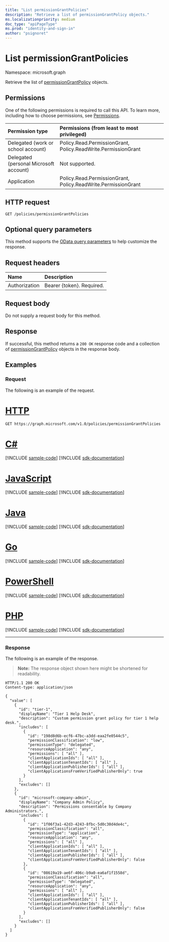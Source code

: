 ```yaml
---
title: "List permissionGrantPolicies"
description: "Retrieve a list of permissionGrantPolicy objects."
ms.localizationpriority: medium
doc_type: "apiPageType"
ms.prod: "identity-and-sign-in"
author: "psignoret"
---
```


# List permissionGrantPolicies

Namespace: microsoft.graph

Retrieve the list of [permissionGrantPolicy](../resources/permissiongrantpolicy.md) objects.

## Permissions

One of the following permissions is required to call this API. To learn more, including how to choose permissions, see [Permissions](/graph/permissions-reference).

| Permission type                        | Permissions (from least to most privileged) |
|:---------------------------------------|:--------------------------------------------|
| Delegated (work or school account)     | Policy.Read.PermissionGrant, Policy.ReadWrite.PermissionGrant |
| Delegated (personal Microsoft account) | Not supported. |
| Application                            | Policy.Read.PermissionGrant, Policy.ReadWrite.PermissionGrant |

## HTTP request

<!-- { "blockType": "ignored" } -->

```http
GET /policies/permissionGrantPolicies
```

## Optional query parameters

This method supports the [OData query parameters](/graph/query-parameters) to help customize the response.

## Request headers

| Name           | Description                |
|:---------------|:---------------------------|
| Authorization  | Bearer {token}. Required.  |

## Request body

Do not supply a request body for this method.

## Response

If successful, this method returns a `200 OK` response code and a collection of [permissionGrantPolicy](../resources/permissiongrantpolicy.md) objects in the response body.

## Examples

### Request

The following is an example of the request.


# [HTTP](#tab/http)
<!-- {
  "blockType": "request",
  "name": "list_permissiongrantpolicies"
}-->

```msgraph-interactive
GET https://graph.microsoft.com/v1.0/policies/permissionGrantPolicies
```

# [C#](#tab/csharp)
[!INCLUDE [sample-code](../includes/snippets/csharp/list-permissiongrantpolicies-csharp-snippets.md)]
[!INCLUDE [sdk-documentation](../includes/snippets/snippets-sdk-documentation-link.md)]

# [JavaScript](#tab/javascript)
[!INCLUDE [sample-code](../includes/snippets/javascript/list-permissiongrantpolicies-javascript-snippets.md)]
[!INCLUDE [sdk-documentation](../includes/snippets/snippets-sdk-documentation-link.md)]

# [Java](#tab/java)
[!INCLUDE [sample-code](../includes/snippets/java/list-permissiongrantpolicies-java-snippets.md)]
[!INCLUDE [sdk-documentation](../includes/snippets/snippets-sdk-documentation-link.md)]

# [Go](#tab/go)
[!INCLUDE [sample-code](../includes/snippets/go/list-permissiongrantpolicies-go-snippets.md)]
[!INCLUDE [sdk-documentation](../includes/snippets/snippets-sdk-documentation-link.md)]

# [PowerShell](#tab/powershell)
[!INCLUDE [sample-code](../includes/snippets/powershell/list-permissiongrantpolicies-powershell-snippets.md)]
[!INCLUDE [sdk-documentation](../includes/snippets/snippets-sdk-documentation-link.md)]

# [PHP](#tab/php)
[!INCLUDE [sample-code](../includes/snippets/php/list-permissiongrantpolicies-php-snippets.md)]
[!INCLUDE [sdk-documentation](../includes/snippets/snippets-sdk-documentation-link.md)]

---


### Response

The following is an example of the response.

> **Note:** The response object shown here might be shortened for readability.

<!-- {
  "blockType": "response",
  "truncated": true,
  "@odata.type": "microsoft.graph.permissionGrantPolicy",
  "isCollection": true
} -->

```http
HTTP/1.1 200 OK
Content-type: application/json

{
  "value": [
    {
      "id": "tier-1",
      "displayName": "Tier 1 Help Desk",
      "description": "Custom permission grant policy for tier 1 help desk.",
      "includes": [
        {
          "id": "198d8d6b-ecf6-47bc-a3dd-eaa2fe0544c5",
          "permissionClassification": "low",
          "permissionType": "delegated",
          "resourceApplication": "any",
          "permissions": [ "all" ],
          "clientApplicationIds": [ "all" ],
          "clientApplicationTenantIds": [ "all" ],
          "clientApplicationPublisherIds": [ "all" ],
          "clientApplicationsFromVerifiedPublisherOnly": true
        }
      ],
      "excludes": []
    },
    {
      "id": "microsoft-company-admin",
      "displayName": "Company Admin Policy",
      "description": "Permissions consentable by Company Administrators.",
      "includes": [
        {
          "id": "1f06f3a1-42d3-4243-8fbc-5d0c30d4de4c",
          "permissionClassification": "all",
          "permissionType": "application",
          "resourceApplication": "any",
          "permissions": [ "all" ],
          "clientApplicationIds": [ "all" ],
          "clientApplicationTenantIds": [ "all" ],
          "clientApplicationPublisherIds": [ "all" ],
          "clientApplicationsFromVerifiedPublisherOnly": false
        },
        {
          "id": "08619a19-ae6f-406c-b9a0-ea6af1f1558d",
          "permissionClassification": "all",
          "permissionType": "delegated",
          "resourceApplication": "any",
          "permissions": [ "all" ],
          "clientApplicationIds": [ "all" ],
          "clientApplicationTenantIds": [ "all" ],
          "clientApplicationPublisherIds": [ "all" ],
          "clientApplicationsFromVerifiedPublisherOnly": false
        }
      ],
      "excludes": []
    }
  ]
}
```
